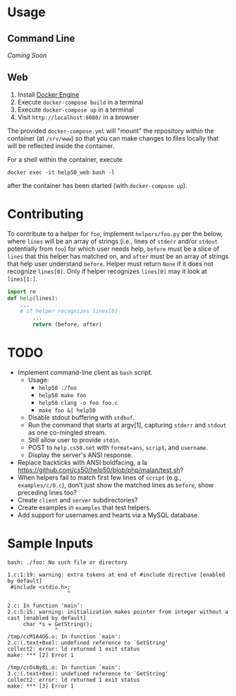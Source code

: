 # Usage

## Command Line

_Coming Soon_

## Web

1. Install [Docker Engine](https://docs.docker.com/engine/installation/)
1. Execute `docker-compose build` in a terminal
1. Execute `docker-compose up` in a terminal
1. Visit `http://localhost:8080/` in a browser

The provided `docker-compose.yml` will "mount" the repository within the container (at `/srv/www`) so that you can make changes to files locally that will be reflected inside the container.

For a shell within the container, execute

```
docker exec -it help50_web bash -l
```

after the container has been started (with `docker-compose up`).

# Contributing

To contribute to a helper for `foo`, implement `helpers/foo.py` per the below, where `lines` will be an array of strings (i.e., lines of `stderr` and/or `stdout` potentially from `foo`) for which user needs help, `before` must be a slice of `lines` that this helper has matched on, and `after` must be an array of strings that help user understand `before`. Helper must return `None` if it does not recognize `lines[0]`. Only if helper recognizes `lines[0]` may it look at `lines[1:]`.

```python
import re
def help(lines):
    ...
    # if helper recognizes lines[0]
        ...
        return (before, after)
```

# TODO

* Implement command-line client as `bash` script.
    * Usage:
        * `help50 ./foo`
        * `help50 make foo`
        * `help50 clang -o foo foo.c`
        * `make foo &| help50`
    * Disable stdout buffering with `stdbuf`.
    * Run the command that starts at argv[1], capturing `stderr` and `stdout` as one co-mingled stream.
    * Still allow user to provide `stdin`.
    * POST to `help.cs50.net` with `format=ans`, `script`, and `username`.
    * Display the server's ANSI response.
* Replace backticks with ANSI boldfacing, a la https://github.com/cs50/help50/blob/php/malan/test.sh?
* When helpers fail to match first few lines of `script` (e.g., `examples/c/0.c`), don't just show the matched lines as `before`, show preceding lines too?
* Create `client` and `server` subdirectories?
* Create examples in `examples` that test helpers.
* Add support for usernames and hearts via a MySQL database.

# Sample Inputs

```
bash: ./foo: No such file or directory
```

```
1.c:1:19: warning: extra tokens at end of #include directive [enabled by default]
 #include <stdio.h>;
                   ^
```

```
2.c: In function ‘main’:
2.c:5:15: warning: initialization makes pointer from integer without a cast [enabled by default]
     char *s = GetString();
               ^
/tmp/ccM1A4OG.o: In function `main':
2.c:(.text+0xe): undefined reference to `GetString'
collect2: error: ld returned 1 exit status
make: *** [2] Error 1
```

```
/tmp/ccOsNy8L.o: In function `main':
3.c:(.text+0xe): undefined reference to `GetString'
collect2: error: ld returned 1 exit status
make: *** [3] Error 1
```
